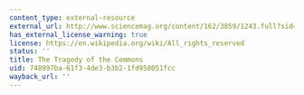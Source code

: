 ```yaml
---
content_type: external-resource
external_url: http://www.sciencemag.org/content/162/3859/1243.full?sid=42cf2863-b00b-411d-b68f-add3468db804
has_external_license_warning: true
license: https://en.wikipedia.org/wiki/All_rights_reserved
status: ''
title: The Tragedy of the Commons
uid: 748997ba-61f3-4de3-b3b2-1fd958051fcc
wayback_url: ''
---
```

